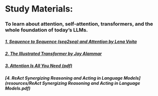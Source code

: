 # Study Materials:

### To learn about attention, self-attention, transformers, and the whole foundation of today’s LLMs.

##### [1. Sequence to Sequence (seq2seq) and Attention by Lena Voita](https://lena-voita.github.io/nlp_course/seq2seq_and_attention.html)
        
##### [2. The Illustrated Transformer by Jay Alammar](https://jalammar.github.io/illustrated-transformer/)

##### [3. Attention Is All You Need (pdf)](resources/Attention_Is_All_You_Need.pdf)

##### [4. ReAct Synergizing Reasoning and Acting in Language Models](resources/ReAct Synergizing Reasoning and Acting in Language Models.pdf)
        




